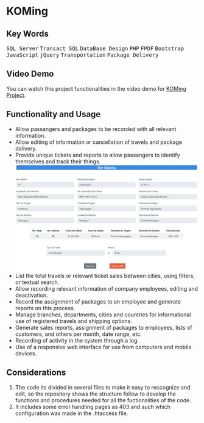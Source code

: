 # KOMing
## Key Words
<kbd>SQL Server</kbd> <kbd>Transact SQL</kbd> <kbd>DataBase Design</kbd> <kbd>PHP</kbd> <kbd>FPDF</kbd> <kbd>Bootstrap</kbd> <kbd>JavaScript</kbd> <kbd>jQuery</kbd> <kbd>Transportation</kbd> <kbd>Package Delivery</kbd>
 
 ## Video Demo
You can watch this project functionalities in the video demo for [KOMing Project](https://youtu.be/1WyjjNZNAgg).

 ## Functionality and Usage
- Allow passangers and packages to be recorded with all relevant information.
- Allow editing of information or cancellation of travels and package delivery.
- Provide unique tickets and reports to allow passangers to identify themselves and track their things.
  ![Screenshot of the project.](/recursos/Ticket.PNG)
- List the total travels or relevant ticket sales between cities, using filters, or textual search.
- Allow recording relevant information of company employees, editing and deactivation.
- Record the assignment of packages to an employee and generate reports on this process.
- Manage branches, departments, cities and countries for informational use of registered travels and shipping options.
- Generate sales reports, assignment of packages to employees, lists of customers, and others per month, date range, etc.
- Recording of activity in the system through a log.
- Use of a responsive web interface for use from computers and mobile devices.

 ## Considerations
1. The code its divided in several files to make it easy to reccognize and edit, so the repository shows the structure follow to develop the functions and procedures needed for all the fuctionalities of the code.
3. It includes some error handling pages as 403 and such which configuration was made in the .htaccess file.
